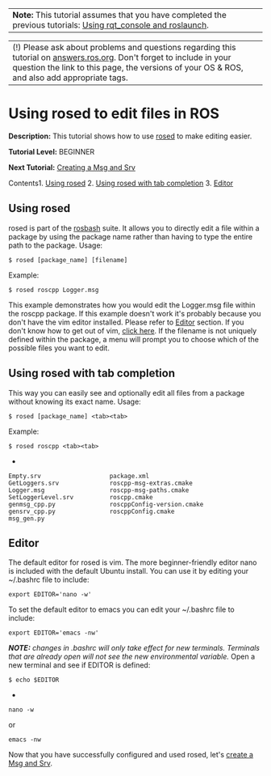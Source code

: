 

|  |
| --- |
| **Note:** This tutorial assumes that you have completed the previous tutorials: [Using rqt\_console and roslaunch](/ROS/Tutorials/UsingRqtconsoleRoslaunch "/ROS/Tutorials/UsingRqtconsoleRoslaunch").  |

|  |
| --- |
| (!) Please ask about problems and questions regarding this tutorial on [answers.ros.org](http://answers.ros.org "http://answers.ros.org"). Don't forget to include in your question the link to this page, the versions of your OS & ROS, and also add appropriate tags. |

# Using rosed to edit files in ROS

**Description:** This tutorial shows how to use [rosed](/rosbash "/rosbash") to make editing easier.  

**Tutorial Level:** BEGINNER  

**Next Tutorial:** [Creating a Msg and Srv](/ROS/Tutorials/CreatingMsgAndSrv "/ROS/Tutorials/CreatingMsgAndSrv")   

 Contents1. [Using rosed](#Using_rosed "#Using_rosed")
2. [Using rosed with tab completion](#Using_rosed_with_tab_completion "#Using_rosed_with_tab_completion")
3. [Editor](#Editor "#Editor")

## Using rosed

rosed is part of the [rosbash](/rosbash "/rosbash") suite. It allows you to directly edit a file within a package by using the package name rather than having to type the entire path to the package. Usage: 
```
$ rosed [package_name] [filename]
```
Example: 
```
$ rosed roscpp Logger.msg
```
This example demonstrates how you would edit the Logger.msg file within the roscpp package. If this example doesn't work it's probably because you don't have the vim editor installed. Please refer to [Editor](/ROS/Tutorials/UsingRosEd#Editor "/ROS/Tutorials/UsingRosEd#Editor") section. If you don't know how to get out of vim, [click here](http://kb.iu.edu/data/afcz.html "http://kb.iu.edu/data/afcz.html"). If the filename is not uniquely defined within the package, a menu will prompt you to choose which of the possible files you want to edit. 
## Using rosed with tab completion

This way you can easily see and optionally edit all files from a package without knowing its exact name. Usage: 
```
$ rosed [package_name] <tab><tab>
```
Example: 
```
$ rosed roscpp <tab><tab>
```
* 
```
Empty.srv                   package.xml
GetLoggers.srv              roscpp-msg-extras.cmake
Logger.msg                  roscpp-msg-paths.cmake
SetLoggerLevel.srv          roscpp.cmake
genmsg_cpp.py               roscppConfig-version.cmake
gensrv_cpp.py               roscppConfig.cmake
msg_gen.py                  
```

## Editor

The default editor for rosed is vim. The more beginner-friendly editor nano is included with the default Ubuntu install. You can use it by editing your ~/.bashrc file to include: 
```
export EDITOR='nano -w'
```
To set the default editor to emacs you can edit your ~/.bashrc file to include: 
```
export EDITOR='emacs -nw'
```
***NOTE:*** *changes in .bashrc will only take effect for new terminals. Terminals that are already open will not see the new environmental variable.* Open a new terminal and see if EDITOR is defined: 
```
$ echo $EDITOR
```
* 
```
nano -w
```
or 
```
emacs -nw
```

Now that you have successfully configured and used rosed, let's [create a Msg and Srv](/ROS/Tutorials/CreatingMsgAndSrv "/ROS/Tutorials/CreatingMsgAndSrv"). 

